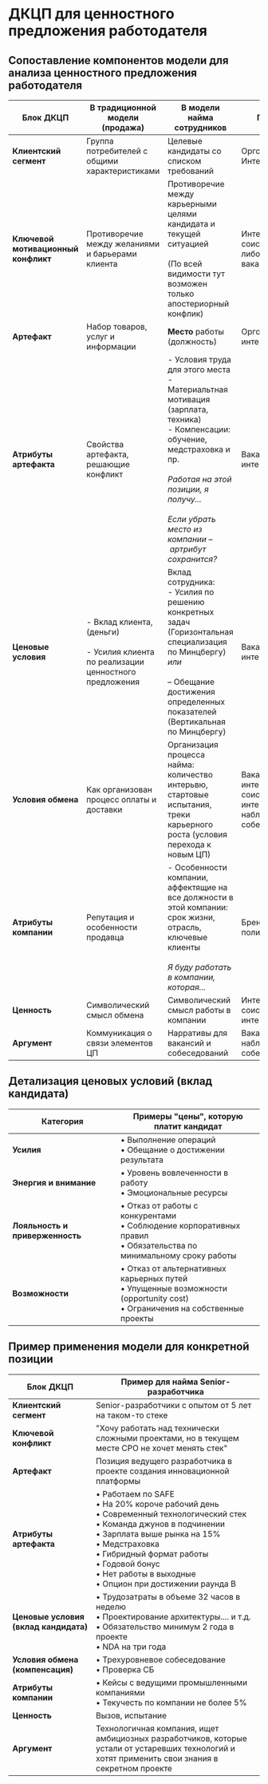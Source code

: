 # ДКЦП для ценностного предложения работодателя

## Сопоставление компонентов модели для анализа ценностного предложения работодателя

| Блок ДКЦП                           | В традиционной модели (продажа)                                                         | В модели найма сотрудников                                                                                                                                                                                                                  | Где брать                                                                      |
| ----------------------------------- | --------------------------------------------------------------------------------------- | ------------------------------------------------------------------------------------------------------------------------------------------------------------------------------------------------------------------------------------------- | ------------------------------------------------------------------------------ |
| **Клиентский сегмент**              | Группа потребителей с общими характеристиками                                           | Целевые кандидаты со списком требований                                                                                                                                                                                                     | Оргструктура, <br>Интервью с HR                                                |
| **Ключевой мотивационный конфликт** | Противоречие между желаниями и барьерами клиента                                        | Противоречие между карьерными целями кандидата и текущей ситуацией<br><br>(По всей видимости тут возможен только апостериорный конфлик)                                                                                                     | Интервью с соискателем, либо признаки из вакансий                              |
| **Артефакт**                        | Набор товаров, услуг и информации                                                       | **Место** работы (должность)                                                                                                                                                                                                                | Оргструктура, интервью с HR                                                    |
| **Атрибуты артефакта**              | Свойства артефакта, решающие конфликт                                                   | - Условия труда для этого места<br>- Материальтная мотивация (зарплата, техника)<br>- Компенсации: обучение, медстраховка и пр.<br><br>*Работая на этой позиции, я получу...*<br><br>*Если убрать место из компании – артрибут сохранится?* | Вакансии, интервью с HR                                                        |
| **Ценовые условия**                 | - Вклад клиента, (деньги)<br><br>- Усилия клиента по реализации ценностного предложения | Вклад сотрудника:<br>- Усилия по решению конкретных задач<br>(Горизонтальная специализация по Минцбергу)<br>*или*<br><br>– Обещание достижения определенных показателей<br>(Вертикальная по Минцбергу)                                      | Вакансии, интервью с HR                                                        |
| **Условия обмена**                  | Как организован процесс оплаты и доставки                                               | Организация процесса найма: количество интерьвю, стартовые испытания, треки  карьерного роста (условия перехода к новым ЦП)                                                                                                                 | Вакансии, интервью с соискателями, интервью с HR, наблюдение на собеседованиях |
| **Атрибуты компании**               | Репутация и особенности продавца                                                        | - Особенности компании, аффектящие на все должности в этой компании: срок жизни, отрасль, ключевые клиенты<br><br>*Я буду работать в компании, которая...*                                                                                  | Брендбук, HR-политика,                                                         |
| **Ценность**                        | Символический смысл обмена                                                              | Символический смысл работы в компании                                                                                                                                                                                                       | Интервью с соискателями, интервью с HRD                                        |
| **Аргумент**                        | Коммуникация о связи элементов ЦП                                                       | Нарративы для вакансий и собеседований                                                                                                                                                                                                      | Вакансии, наблюдения за собеседованиями                                        |

## Детализация ценовых условий (вклад кандидата)

| Категория                       | Примеры "цены", которую платит кандидат                                                                                         |
| ------------------------------- | ------------------------------------------------------------------------------------------------------------------------------- |
| **Усилия**                      | • Выполнение операций<br>• Обещание о достижении результата                                                                     |
| **Энергия и внимание**          | • Уровень вовлеченности в работу<br>• Эмоциональные ресурсы                                                                     |
| **Лояльность и приверженность** | • Отказ от работы с конкурентами<br>• Соблюдение корпоративных правил<br>• Обязательства по минимальному сроку работы           |
| **Возможности**                 | • Отказ от альтернативных карьерных путей<br>• Упущенные возможности (opportunity cost)<br>• Ограничения на собственные проекты |

## Пример применения модели для конкретной позиции

| Блок ДКЦП                             | Пример для найма Senior-разработчика                                                                                                                                                                                                                                                       |
| ------------------------------------- | ------------------------------------------------------------------------------------------------------------------------------------------------------------------------------------------------------------------------------------------------------------------------------------------ |
| **Клиентский сегмент**                | Senior-разработчики с опытом от 5 лет на таком-то стеке                                                                                                                                                                                                                                    |
| **Ключевой конфликт**                 | "Хочу работать над технически сложными проектами, но в текущем месте CPO не хочет менять стек"                                                                                                                                                                                             |
| **Артефакт**                          | Позиция ведущего разработчика в проекте создания инновационной платформы                                                                                                                                                                                                                   |
| **Атрибуты артефакта**                | • Работаем по SAFE<br>• На 20% короче рабочий день<br>• Современный технологический стек<br>• Команда джунов в подчинении<br>• Зарплата выше рынка на 15%<br>• Медстраховка<br>• Гибридный формат работы<br>• Годовой бонус<br>• Нет работы в выходные<br>• Опцион при достижении раунда B |
| **Ценовые условия (вклад кандидата)** | • Трудозатраты в объеме 32 часов в неделю<br>• Проектирование архитектуры.... и т.д.<br>• Обязательство минимум 2 года в проекте<br>• NDA на три года                                                                                                                                      |
| **Условия обмена (компенсация)**      | • Трехуровневое собеседование<br>•  Проверка СБ                                                                                                                                                                                                                                            |
| **Атрибуты компании**                 | • Кейсы с ведущими промышленными компаниями<br>• Текучесть по компании не более 5%                                                                                                                                                                                                         |
| **Ценность**                          | Вызов, испытание                                                                                                                                                                                                                                                                           |
| **Аргумент**                          | Технологичная компания, ищет амбициозных разработчиков, которые устали от устаревших технологий и хотят применить свои знания в секретном проекте                                                                                                                                          |

